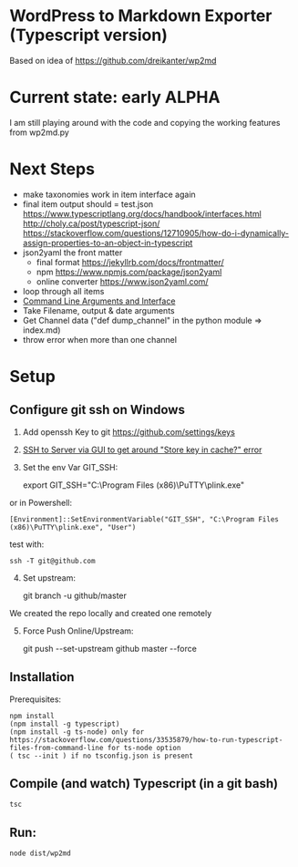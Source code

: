 # WordPress to Markdown Exporter (Typescript version)

Based on idea of https://github.com/dreikanter/wp2md

# Current state: early ALPHA

I am still playing around with the code and copying the working features from wp2md.py

# Next Steps

- make taxonomies work in item interface again
- final item output should = test.json
    https://www.typescriptlang.org/docs/handbook/interfaces.html
    http://choly.ca/post/typescript-json/
    https://stackoverflow.com/questions/12710905/how-do-i-dynamically-assign-properties-to-an-object-in-typescript
- json2yaml the front matter 
    - final format https://jekyllrb.com/docs/frontmatter/
    - npm  https://www.npmjs.com/package/json2yaml
    - online converter https://www.json2yaml.com/
- loop through all items
- [Command Line Arguments and Interface](https://github.com/vilic/clime)
- Take Filename, output & date arguments
- Get Channel data ("def dump_channel" in the python module => index.md) 
- throw error when more than one channel

# Setup 

## Configure git ssh on Windows

1. Add openssh Key to git https://github.com/settings/keys
2. [SSH to Server via GUI to get around "Store key in cache?" error](https://stackoverflow.com/questions/33240137/git-clone-pull-continually-freezing-at-store-key-in-cache)
3. Set the env Var GIT_SSH:

    export GIT_SSH="C:\Program Files (x86)\PuTTY\plink.exe"

or in Powershell:

    [Environment]::SetEnvironmentVariable("GIT_SSH", "C:\Program Files (x86)\PuTTY\plink.exe", "User")

test with: 

    ssh -T git@github.com

4. Set upstream: 

    git branch -u github/master

We created the repo locally and created one remotely

5. Force Push Online/Upstream:

    git push --set-upstream github master --force

## Installation

Prerequisites:

    npm install
    (npm install -g typescript)
    (npm install -g ts-node) only for https://stackoverflow.com/questions/33535879/how-to-run-typescript-files-from-command-line for ts-node option
    ( tsc --init ) if no tsconfig.json is present

## Compile (and watch) Typescript (in a git bash)

    tsc

## Run:

    node dist/wp2md    